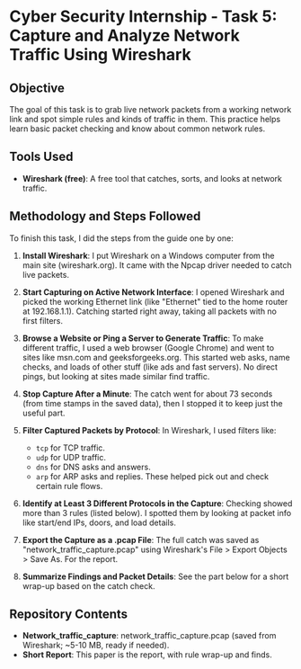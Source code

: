 # Cyber Security Internship - Task 5: Capture and Analyze Network Traffic Using Wireshark

## Objective
The goal of this task is to grab live network packets from a working network link and spot simple rules and kinds of traffic in them. This practice helps learn basic packet checking and know about common network rules.

## Tools Used
- **Wireshark (free)**: A free tool that catches, sorts, and looks at network traffic.

## Methodology and Steps Followed
To finish this task, I did the steps from the guide one by one:

1. **Install Wireshark**: I put Wireshark on a Windows computer from the main site (wireshark.org). It came with the Npcap driver needed to catch live packets.

2. **Start Capturing on Active Network Interface**: I opened Wireshark and picked the working Ethernet link (like "Ethernet" tied to the home router at 192.168.1.1). Catching started right away, taking all packets with no first filters.

3. **Browse a Website or Ping a Server to Generate Traffic**: To make different traffic, I used a web browser (Google Chrome) and went to sites like msn.com and geeksforgeeks.org. This started web asks, name checks, and loads of other stuff (like ads and fast servers). No direct pings, but looking at sites made similar find traffic.

4. **Stop Capture After a Minute**: The catch went for about 73 seconds (from time stamps in the saved data), then I stopped it to keep just the useful part.

5. **Filter Captured Packets by Protocol**: In Wireshark, I used filters like:
   - `tcp` for TCP traffic.
   - `udp` for UDP traffic.
   - `dns` for DNS asks and answers.
   - `arp` for ARP asks and replies.
   These helped pick out and check certain rule flows.

6. **Identify at Least 3 Different Protocols in the Capture**: Checking showed more than 3 rules (listed below). I spotted them by looking at packet info like start/end IPs, doors, and load details.

7. **Export the Capture as a .pcap File**: The full catch was saved as "network_traffic_capture.pcap" using Wireshark's File > Export Objects > Save As. For the report.

8. **Summarize Findings and Packet Details**: See the part below for a short wrap-up based on the catch check.

## Repository Contents
- **Network_traffic_capture**: network_traffic_capture.pcap (saved from Wireshark; ~5-10 MB, ready if needed).
- **Short Report**: This paper is the report, with rule wrap-up and finds.
